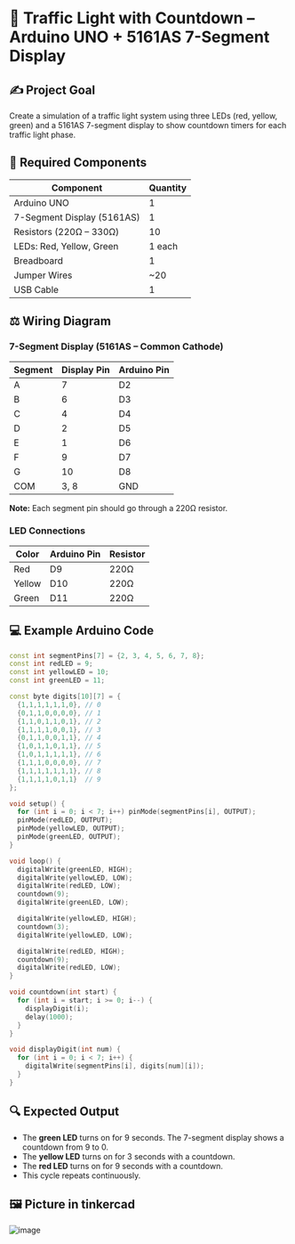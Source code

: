# 🚦 Traffic Light with Countdown – Arduino UNO + 5161AS 7-Segment Display

## ✍️ Project Goal

Create a simulation of a traffic light system using three LEDs (red, yellow, green) and a 5161AS 7-segment display to show countdown timers for each traffic light phase.

## 🔧 Required Components

| Component                      | Quantity |
| ----------------------------- | -------- |
| Arduino UNO                   | 1        |
| 7-Segment Display (5161AS)    | 1        |
| Resistors (220Ω – 330Ω)       | 10       |
| LEDs: Red, Yellow, Green      | 1 each   |
| Breadboard                    | 1        |
| Jumper Wires                  | ~20      |
| USB Cable                     | 1        |

## ⚖️ Wiring Diagram

### 7-Segment Display (5161AS – Common Cathode)

| Segment | Display Pin | Arduino Pin |
| ------- | ----------- | ----------- |
| A       | 7           | D2          |
| B       | 6           | D3          |
| C       | 4           | D4          |
| D       | 2           | D5          |
| E       | 1           | D6          |
| F       | 9           | D7          |
| G       | 10          | D8          |
| COM     | 3, 8        | GND         |

**Note:** Each segment pin should go through a 220Ω resistor.

### LED Connections

| Color  | Arduino Pin | Resistor |
| ------ | ----------- | -------- |
| Red    | D9          | 220Ω     |
| Yellow | D10         | 220Ω     |
| Green  | D11         | 220Ω     |

## 💻 Example Arduino Code

```cpp
const int segmentPins[7] = {2, 3, 4, 5, 6, 7, 8};
const int redLED = 9;
const int yellowLED = 10;
const int greenLED = 11;

const byte digits[10][7] = {
  {1,1,1,1,1,1,0}, // 0
  {0,1,1,0,0,0,0}, // 1
  {1,1,0,1,1,0,1}, // 2
  {1,1,1,1,0,0,1}, // 3
  {0,1,1,0,0,1,1}, // 4
  {1,0,1,1,0,1,1}, // 5
  {1,0,1,1,1,1,1}, // 6
  {1,1,1,0,0,0,0}, // 7
  {1,1,1,1,1,1,1}, // 8
  {1,1,1,1,0,1,1}  // 9
};

void setup() {
  for (int i = 0; i < 7; i++) pinMode(segmentPins[i], OUTPUT);
  pinMode(redLED, OUTPUT);
  pinMode(yellowLED, OUTPUT);
  pinMode(greenLED, OUTPUT);
}

void loop() {
  digitalWrite(greenLED, HIGH);
  digitalWrite(yellowLED, LOW);
  digitalWrite(redLED, LOW);
  countdown(9);
  digitalWrite(greenLED, LOW);

  digitalWrite(yellowLED, HIGH);
  countdown(3);
  digitalWrite(yellowLED, LOW);

  digitalWrite(redLED, HIGH);
  countdown(9);
  digitalWrite(redLED, LOW);
}

void countdown(int start) {
  for (int i = start; i >= 0; i--) {
    displayDigit(i);
    delay(1000);
  }
}

void displayDigit(int num) {
  for (int i = 0; i < 7; i++) {
    digitalWrite(segmentPins[i], digits[num][i]);
  }
}
```

## 🔍 Expected Output

- The **green LED** turns on for 9 seconds. The 7-segment display shows a countdown from 9 to 0.
- The **yellow LED** turns on for 3 seconds with a countdown.
- The **red LED** turns on for 9 seconds with a countdown.
- This cycle repeats continuously.

## 🖼 Picture in tinkercad

![image](https://github.com/user-attachments/assets/aeac93ea-c67c-411a-829a-32e8450b58e4)
